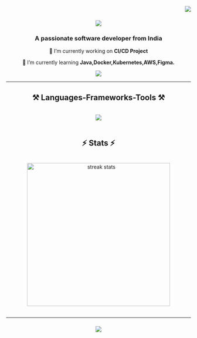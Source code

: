 <img align="right" src="https://visitor-badge.laobi.icu/badge?page_id=Poojan13-05" />

<h1 align="center">
    <img src="https://readme-typing-svg.herokuapp.com/?font=Righteous&size=35&center=true&vCenter=true&width=500&height=70&duration=4000&lines=Hi+There!+👋;+I'm+Poojan+Prajapati" />
</h1>

<h3 align="center">A passionate software developer from India</h3>
<div align="center">
 
 🔭 I’m currently working on **CI/CD Project**
 
 🌱 I’m currently learning **Java,Docker,Kubernetes,AWS,Figma.**

 </div>
 
<div align="center"> 
  <a href="mailto:poojanprajapati1305@gmail.com">
    <img src="https://img.shields.io/badge/Gmail-333333?style=for-the-badge&logo=gmail&logoColor=red" />
  </a>
  
</div>

 <hr/>
 
<h2 align="center">⚒️ Languages-Frameworks-Tools ⚒️</h2>
<br/>
<div align="center">
    <img src="https://skillicons.dev/icons?i=python,java,mysql,html,css,github,figma,git,kubernetes,docker,aws" />
    
</div>

<br/>

<h2 align="center">⚡ Stats ⚡</h2>
<br>
<div align=center>
  <img width=390 src="https://streak-stats.demolab.com/?user=Poojan13-05&count_private=true&theme=react&border_radius=10" alt="streak stats"/>
  
  <br/>
</div>

<br/>
<hr/>

<h3 align="center">
    <img src="https://readme-typing-svg.herokuapp.com/?font=Righteous&size=25&center=true&vCenter=true&width=500&height=70&duration=4000&lines=Thanks+for+visiting!+✌️;I'm+always+up+to+collab+:)">
</h3>

<br/>



